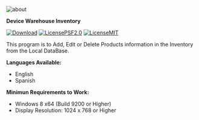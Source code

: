 ![about](https://github.com/EliezerB03/DWI/assets/77678499/ff7474cd-bb68-483f-9805-0acbee04e209)

**Device Warehouse Inventory**

[![Download](https://img.shields.io/badge/Download%20Latest-v2.0.2-purple?style=for-the-badge&logo=windows&logoColor=blue)](https://github.com/EliezerB03/DWI/releases/latest)
[![LicensePSF2.0](https://img.shields.io/badge/License-PSF%202.0-orange?style=for-the-badge&logo=git&logoColor=white)](https://docs.python.org/3/license.html)
[![LicenseMIT](https://img.shields.io/badge/License-MIT-orange?style=for-the-badge&logo=git&logoColor=white)](https://opensource.org/license/mit)

This program is to Add, Edit or Delete Products information in the Inventory from the Local DataBase.

**Languages Available:**
- English
- Spanish

**Minimun Requirements to Work:**
- Windows 8 x64 (Build 9200 or Higher)
- Display Resolution: 1024 x 768 or Higher
